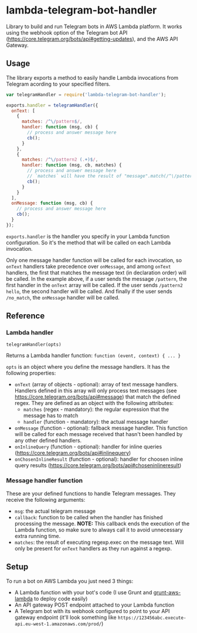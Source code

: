 lambda-telegram-bot-handler
===========================

Library to build and run Telegram bots in AWS Lambda platform. It works using the webhook option of the Telegram bot API (https://core.telegram.org/bots/api#getting-updates), and the AWS API Gateway.

## Usage

The library exports a method to easily handle Lambda invocations from Telegram acording to your specified filters.

```js
var telegramHandler = require('lambda-telegram-bot-handler');

exports.handler = telegramHandler({
  onText: [
    {
      matches: /^\/pattern$/,
      handler: function (msg, cb) {
        // process and answer message here
        cb();
      }
    },
    {
      matches: /^\/pattern2 (.+)$/,
      handler: function (msg, cb, matches) {
        // process and answer message here
        // `matches` will have the result of "message".match(/^\/pattern2 (.+)$/)
        cb();
      }
    }
  ],
  onMessage: function (msg, cb) {
    // process and answer message here
    cb();
  }
});
```

`exports.handler` is the handler you specify in your Lambda function configuration. So it's the method that will be called on each Lambda invocation.

Only one message handler function will be called for each invocation, so `onText` handlers take precedence over `onMessage`, and among `onText` handlers, the first that matches the message text (in declaration order) will be called.
In the example above, if a user sends the message `/pattern`, the first handler in the `onText` array will be called. If the user sends `/pattern2 hello`, the second handler will be called. And finally if the user sends `/no_match`, the `onMessage` handler will be called.

## Reference

### Lambda handler

`telegramHandler(opts)`

Returns a Lambda handler function: `function (event, context) { ... }`

`opts` is an object where you define the message handlers. It has the following properties:

- `onText` (array of objects - optional): array of text message handlers. Handlers defined in this array will only process text messages (see https://core.telegram.org/bots/api#message) that match the defined regex. They are defined as an object with the following attributes:
  - `matches` (regex - mandatory): the regular expression that the message has to match
  - `handler` (function - mandatory): the actual message handler
- `onMessage` (function - optional): fallback message handler. This function will be called for each message received that hasn't been handled by any other defined handlers.
- `onInlineQuery` (function - optional): handler for inline queries (https://core.telegram.org/bots/api#inlinequery)
- `onChosenInlineResult` (function - optional): handler for choosen inline query results (https://core.telegram.org/bots/api#choseninlineresult)

### Message handler function

These are your defined functions to handle Telegram messages. They receive the following arguments:

- `msg`: the actual telegram message
- `callback`: function to be called when the handler has finished processing the message. **NOTE:** This callback ends the execution of the Lambda function, so make sure to always call it to avoid unnecessary extra running time.
- `matches`: the result of executing regexp.exec on the message text. Will only be present for `onText` handlers as they run against a regexp.

## Setup

To run a bot on AWS Lambda you just need 3 things:

- A Lambda function with your bot's code (I use Grunt and [grunt-aws-lambda](https://github.com/Tim-B/grunt-aws-lambda) to deploy code easily)
- An API gateway POST endpoint attached to your Lambda function
- A Telegram bot with its webhook configured to point to your API gateway endpoint (it'll look something like `https://123456abc.execute-api.eu-west-1.amazonaws.com/prod/`)
